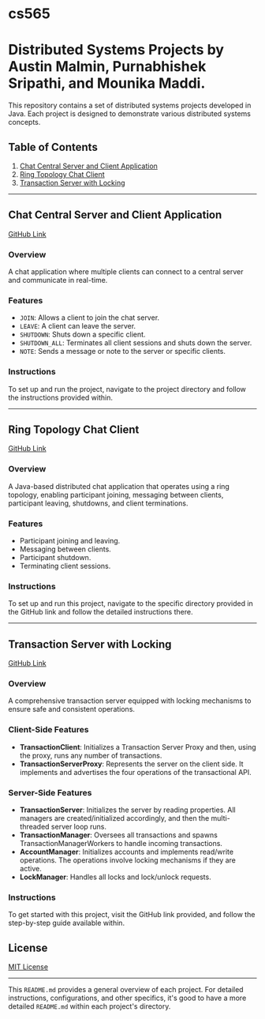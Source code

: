 # cs565

# Distributed Systems Projects by Austin Malmin, Purnabhishek Sripathi, and Mounika Maddi.

This repository contains a set of distributed systems projects developed in Java. Each project is designed to demonstrate various distributed systems concepts.

## Table of Contents
1. [Chat Central Server and Client Application](#chat-central-server-and-client-application)
2. [Ring Topology Chat Client](#ring-topology-chat-client)
3. [Transaction Server with Locking](#transaction-server-with-locking)

---

## Chat Central Server and Client Application
[GitHub Link](https://github.com/austinmalmin/cs565)

### Overview
A chat application where multiple clients can connect to a central server and communicate in real-time.

### Features
- `JOIN`: Allows a client to join the chat server.
- `LEAVE`: A client can leave the server.
- `SHUTDOWN`: Shuts down a specific client.
- `SHUTDOWN_ALL`: Terminates all client sessions and shuts down the server.
- `NOTE`: Sends a message or note to the server or specific clients.

### Instructions
To set up and run the project, navigate to the project directory and follow the instructions provided within.

---

## Ring Topology Chat Client
[GitHub Link](https://github.com/austinmalmin/cs565/tree/main/project2%20-%20Ring)

### Overview
A Java-based distributed chat application that operates using a ring topology, enabling participant joining, messaging between clients, participant leaving, shutdowns, and client terminations.

### Features
- Participant joining and leaving.
- Messaging between clients.
- Participant shutdown.
- Terminating client sessions.

### Instructions
To set up and run this project, navigate to the specific directory provided in the GitHub link and follow the detailed instructions there.

---

## Transaction Server with Locking
[GitHub Link](https://github.com/austinmalmin/cs565/tree/main/project3-Transactoin_Server_Locking/Project3Client)

### Overview
A comprehensive transaction server equipped with locking mechanisms to ensure safe and consistent operations.

### Client-Side Features
- **TransactionClient**: Initializes a Transaction Server Proxy and then, using the proxy, runs any number of transactions.
- **TransactionServerProxy**: Represents the server on the client side. It implements and advertises the four operations of the transactional API.

### Server-Side Features
- **TransactionServer**: Initializes the server by reading properties. All managers are created/initialized accordingly, and then the multi-threaded server loop runs.
- **TransactionManager**: Oversees all transactions and spawns TransactionManagerWorkers to handle incoming transactions.
- **AccountManager**: Initializes accounts and implements read/write operations. The operations involve locking mechanisms if they are active.
- **LockManager**: Handles all locks and lock/unlock requests.

### Instructions
To get started with this project, visit the GitHub link provided, and follow the step-by-step guide available within.

## License
[MIT License](LICENSE)

---

This `README.md` provides a general overview of each project. For detailed instructions, configurations, and other specifics, it's good to have a more detailed `README.md` within each project's directory.
